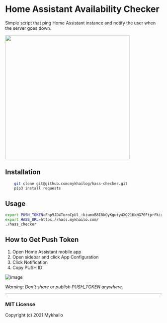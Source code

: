 # Home Assistant Availability Checker
Simple script that ping Home Assistant instance and notify the user when the server goes down.

<img src="https://user-images.githubusercontent.com/1454659/109509423-89821f00-7aa9-11eb-945a-7136843c7a93.png" width="400">

## Installation
```bash
    git clone git@github.com:mykhailog/hass-checker.git
    pip3 install requests
```

## Usage 

```bash
export PUSH_TOKEN=Fnp9JD4ToroCpUl_:kiumxB8I8kOyKguty4XQ21UkNG70FtprFkixnb3xIUTyWxSj490f...
export HASS_URL=https://hass.mykhailo.com/
./hass_checker
```

## How to Get Push Token
1. Open Home Assistant mobile app
2. Open sidebar and click App Configuration
3. Click Notification
4. Copy PUSH ID

![image](https://user-images.githubusercontent.com/1454659/109507098-0c55aa80-7aa7-11eb-8f86-ce6baad176e5.png)

*Warning:*
*Don't share or publish PUSH_TOKEN anywhere.*

---

### MIT License

Copyright (c) 2021 Mykhailo
